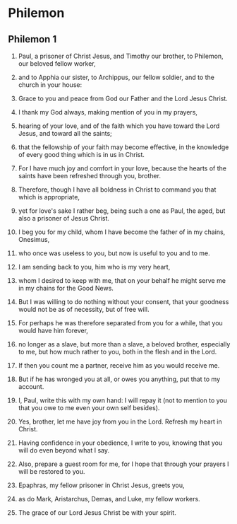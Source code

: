 # Philemon

## Philemon 1

1. Paul, a prisoner of Christ Jesus, and Timothy our brother, to Philemon, our beloved fellow worker,

2. and to Apphia our sister, to Archippus, our fellow soldier, and to the church in your house:

3. Grace to you and peace from God our Father and the Lord Jesus Christ.

4. I thank my God always, making mention of you in my prayers,

5. hearing of your love, and of the faith which you have toward the Lord Jesus, and toward all the saints;

6. that the fellowship of your faith may become effective, in the knowledge of every good thing which is in us in Christ.

7. For I have much joy and comfort in your love, because the hearts of the saints have been refreshed through you, brother.

8. Therefore, though I have all boldness in Christ to command you that which is appropriate,

9. yet for love's sake I rather beg, being such a one as Paul, the aged, but also a prisoner of Jesus Christ.

10. I beg you for my child, whom I have become the father of in my chains, Onesimus,

11. who once was useless to you, but now is useful to you and to me.

12. I am sending back to you, him who is my very heart,

13. whom I desired to keep with me, that on your behalf he might serve me in my chains for the Good News.

14. But I was willing to do nothing without your consent, that your goodness would not be as of necessity, but of free will.

15. For perhaps he was therefore separated from you for a while, that you would have him forever,

16. no longer as a slave, but more than a slave, a beloved brother, especially to me, but how much rather to you, both in the flesh and in the Lord.

17. If then you count me a partner, receive him as you would receive me.

18. But if he has wronged you at all, or owes you anything, put that to my account.

19. I, Paul, write this with my own hand: I will repay it (not to mention to you that you owe to me even your own self besides).

20. Yes, brother, let me have joy from you in the Lord. Refresh my heart in Christ.

21. Having confidence in your obedience, I write to you, knowing that you will do even beyond what I say.

22. Also, prepare a guest room for me, for I hope that through your prayers I will be restored to you.

23. Epaphras, my fellow prisoner in Christ Jesus, greets you,

24. as do Mark, Aristarchus, Demas, and Luke, my fellow workers.

25. The grace of our Lord Jesus Christ be with your spirit.

